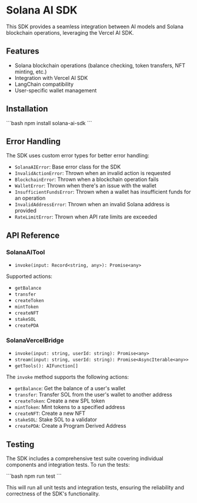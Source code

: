 # Solana AI SDK

This SDK provides a seamless integration between AI models and Solana blockchain operations, leveraging the Vercel AI SDK.

## Features

- Solana blockchain operations (balance checking, token transfers, NFT minting, etc.)
- Integration with Vercel AI SDK
- LangChain compatibility
- User-specific wallet management

## Installation

\`\`\`bash
npm install solana-ai-sdk
\`\`\`

## Error Handling

The SDK uses custom error types for better error handling:

- `SolanaAIError`: Base error class for the SDK
- `InvalidActionError`: Thrown when an invalid action is requested
- `BlockchainError`: Thrown when a blockchain operation fails
- `WalletError`: Thrown when there's an issue with the wallet
- `InsufficientFundsError`: Thrown when a wallet has insufficient funds for an operation
- `InvalidAddressError`: Thrown when an invalid Solana address is provided
- `RateLimitError`: Thrown when API rate limits are exceeded

## API Reference

### SolanaAITool

- `invoke(input: Record<string, any>): Promise<any>`

Supported actions:
- `getBalance`
- `transfer`
- `createToken`
- `mintToken`
- `createNFT`
- `stakeSOL`
- `createPDA`

### SolanaVercelBridge

- `invoke(input: string, userId: string): Promise<any>`
- `stream(input: string, userId: string): Promise<AsyncIterable<any>>`
- `getTools(): AIFunction[]`

The `invoke` method supports the following actions:
- `getBalance`: Get the balance of a user's wallet
- `transfer`: Transfer SOL from the user's wallet to another address
- `createToken`: Create a new SPL token
- `mintToken`: Mint tokens to a specified address
- `createNFT`: Create a new NFT
- `stakeSOL`: Stake SOL to a validator
- `createPDA`: Create a Program Derived Address

## Testing

The SDK includes a comprehensive test suite covering individual components and integration tests. To run the tests:

\`\`\`bash
npm run test
\`\`\`

This will run all unit tests and integration tests, ensuring the reliability and correctness of the SDK's functionality.

